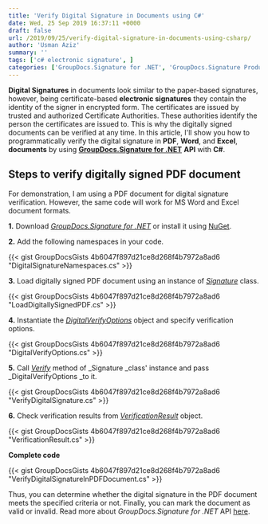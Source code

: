 ```yaml
---
title: 'Verify Digital Signature in Documents using C#'
date: Wed, 25 Sep 2019 16:37:11 +0000
draft: false
url: /2019/09/25/verify-digital-signature-in-documents-using-csharp/
author: 'Usman Aziz'
summary: ''
tags: ['c# electronic signature', ]
categories: ['GroupDocs.Signature for .NET', 'GroupDocs.Signature Product Family']
---
```


**Digital Signatures** in documents look similar to the paper-based signatures, however, being certificate-based **electronic signatures** they contain the identity of the signer in encrypted form. The certificates are issued by trusted and authorized Certificate Authorities. These authorities identify the person the certificates are issued to. This is why the digitally signed documents can be verified at any time. In this article, I'll show you how to programmatically verify the digital signature in **PDF**, **Word**, and **Excel**, **documents** by using [**GroupDocs.Signature for .NET**](https://products.groupdocs.com/signature/net) **API** with **C#**.

## Steps to verify digitally signed PDF document

For demonstration, I am using a PDF document for digital signature verification. However, the same code will work for MS Word and Excel document formats.

**1.** Download _[GroupDocs.Signature for .NET](https://downloads.groupdocs.com/signature/net)_ or install it using [NuGet](https://www.nuget.org/packages/GroupDocs.Signature/).

**2.** Add the following namespaces in your code.

{{< gist GroupDocsGists 4b6047f897d21ce8d268f4b7972a8ad6 "DigitalSignatureNamespaces.cs" >}}

**3.** Load digitally signed PDF document using an instance of [_Signature_](https://apireference.groupdocs.com/net/signature/groupdocs.signature/signature) class.

{{< gist GroupDocsGists 4b6047f897d21ce8d268f4b7972a8ad6 "LoadDigitallySignedPDF.cs" >}}

**4.** Instantiate the _[DigitalVerifyOptions](https://apireference.groupdocs.com/net/signature/groupdocs.signature.options/digitalverifyoptions)_ object and specify verification options.

{{< gist GroupDocsGists 4b6047f897d21ce8d268f4b7972a8ad6 "DigitalVerifyOptions.cs" >}}

**5.** Call _[Verify](https://apireference.groupdocs.com/net/signature/groupdocs.signature/signature/methods/verify)_ method of _Signature _class' instance and pass _DigitalVerifyOptions _to it. 

{{< gist GroupDocsGists 4b6047f897d21ce8d268f4b7972a8ad6 "VerifyDigitalSignature.cs" >}}

**6.** Check verification results from _[VerificationResult](https://apireference.groupdocs.com/net/signature/groupdocs.signature.domain/verificationresult)_ object.

{{< gist GroupDocsGists 4b6047f897d21ce8d268f4b7972a8ad6 "VerificationResult.cs" >}}

**Complete code**

{{< gist GroupDocsGists 4b6047f897d21ce8d268f4b7972a8ad6 "VerifyDigitalSignatureInPDFDocument.cs" >}}

Thus, you can determine whether the digital signature in the PDF document meets the specified criteria or not. Finally, you can mark the document as valid or invalid. Read more about _GroupDocs.Signature for .NET_ API [here](https://docs.groupdocs.com/display/signaturenet/Introducing+GroupDocs.Signature+for+.NET).




